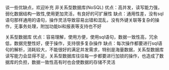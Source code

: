 谈一些优缺点，欢迎补充
非关系型数据库(NoSQL)
优点：高并发，读写能力强，弱化数据结构一致性,使用更加灵活，有良好的可扩展性
缺点：通用性差，没有sql语句那样通用的语句，操作灵活导致容易出错和混乱，没有外键关联等复杂的操作，无事务处理，附加功能bi和报表等支持也不好

关系型数据库
优点：容易理解，使用方便，使用sql语句，数据一致性高，冗余低，数据完整性好，便于操作，支持很多复杂操作
缺点：每次操作都要进行sql语句的解析，消耗较大，不能很好的满足并发需求，特别是海量数据，关系型数据库读写能力会显得不足，关系型数据库往往每一步都要进行加锁的操作，也造成了数据库的负担，数据一致性高有时也会使数据的存储不灵活